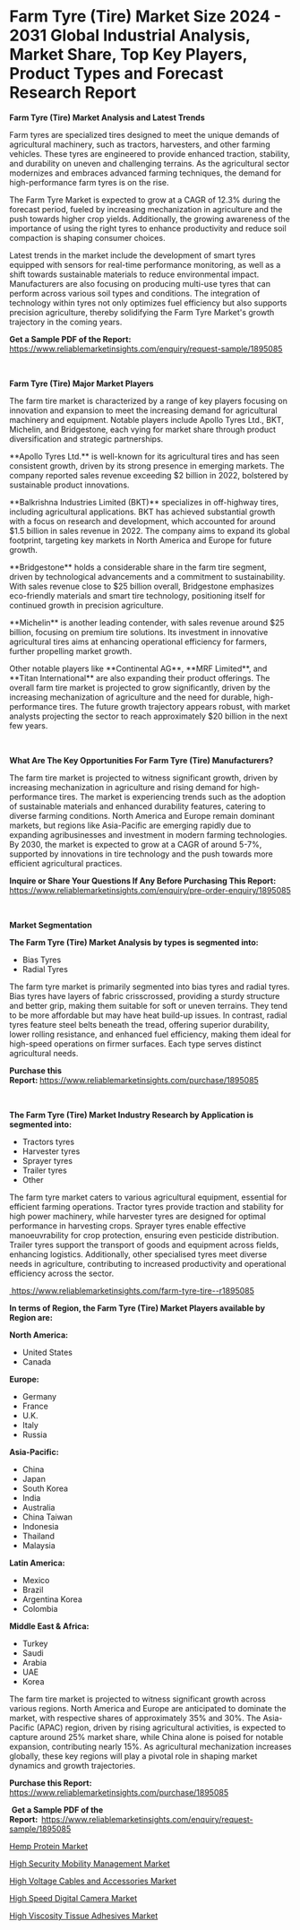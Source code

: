<p><h1>Farm Tyre (Tire) Market Size 2024 - 2031 Global Industrial Analysis, Market Share, Top Key Players, Product Types and Forecast Research Report</h1></p><p><strong>Farm Tyre (Tire) Market Analysis and Latest Trends</strong></p>
<p><p>Farm tyres are specialized tires designed to meet the unique demands of agricultural machinery, such as tractors, harvesters, and other farming vehicles. These tyres are engineered to provide enhanced traction, stability, and durability on uneven and challenging terrains. As the agricultural sector modernizes and embraces advanced farming techniques, the demand for high-performance farm tyres is on the rise.</p><p>The Farm Tyre Market is expected to grow at a CAGR of 12.3% during the forecast period, fueled by increasing mechanization in agriculture and the push towards higher crop yields. Additionally, the growing awareness of the importance of using the right tyres to enhance productivity and reduce soil compaction is shaping consumer choices. </p><p>Latest trends in the market include the development of smart tyres equipped with sensors for real-time performance monitoring, as well as a shift towards sustainable materials to reduce environmental impact. Manufacturers are also focusing on producing multi-use tyres that can perform across various soil types and conditions. The integration of technology within tyres not only optimizes fuel efficiency but also supports precision agriculture, thereby solidifying the Farm Tyre Market's growth trajectory in the coming years.</p></p>
<p><strong>Get a Sample PDF of the Report:&nbsp;</strong> <a href="https://www.reliablemarketinsights.com/enquiry/request-sample/1895085?utm_campaign=1197&utm_medium=2&utm_source=Github&utm_content=ia&utm_term=24102024&utm_id=farm-tyre-tire">https://www.reliablemarketinsights.com/enquiry/request-sample/1895085</a></p>
<p>&nbsp;</p>
<p><strong>Farm Tyre (Tire) Major Market Players</strong></p>
<p><p>The farm tire market is characterized by a range of key players focusing on innovation and expansion to meet the increasing demand for agricultural machinery and equipment. Notable players include Apollo Tyres Ltd., BKT, Michelin, and Bridgestone, each vying for market share through product diversification and strategic partnerships.</p><p>**Apollo Tyres Ltd.** is well-known for its agricultural tires and has seen consistent growth, driven by its strong presence in emerging markets. The company reported sales revenue exceeding $2 billion in 2022, bolstered by sustainable product innovations.</p><p>**Balkrishna Industries Limited (BKT)** specializes in off-highway tires, including agricultural applications. BKT has achieved substantial growth with a focus on research and development, which accounted for around $1.5 billion in sales revenue in 2022. The company aims to expand its global footprint, targeting key markets in North America and Europe for future growth.</p><p>**Bridgestone** holds a considerable share in the farm tire segment, driven by technological advancements and a commitment to sustainability. With sales revenue close to $25 billion overall, Bridgestone emphasizes eco-friendly materials and smart tire technology, positioning itself for continued growth in precision agriculture.</p><p>**Michelin** is another leading contender, with sales revenue around $25 billion, focusing on premium tire solutions. Its investment in innovative agricultural tires aims at enhancing operational efficiency for farmers, further propelling market growth.</p><p>Other notable players like **Continental AG**, **MRF Limited**, and **Titan International** are also expanding their product offerings. The overall farm tire market is projected to grow significantly, driven by the increasing mechanization of agriculture and the need for durable, high-performance tires. The future growth trajectory appears robust, with market analysts projecting the sector to reach approximately $20 billion in the next few years.</p></p>
<p>&nbsp;</p>
<p><strong>What Are The Key Opportunities For Farm Tyre (Tire) Manufacturers?</strong></p>
<p><p>The farm tire market is projected to witness significant growth, driven by increasing mechanization in agriculture and rising demand for high-performance tires. The market is experiencing trends such as the adoption of sustainable materials and enhanced durability features, catering to diverse farming conditions. North America and Europe remain dominant markets, but regions like Asia-Pacific are emerging rapidly due to expanding agribusinesses and investment in modern farming technologies. By 2030, the market is expected to grow at a CAGR of around 5-7%, supported by innovations in tire technology and the push towards more efficient agricultural practices.</p></p>
<p><strong>Inquire or Share Your Questions If Any Before Purchasing This Report:</strong> <a href="https://www.reliablemarketinsights.com/enquiry/pre-order-enquiry/1895085?utm_campaign=1197&utm_medium=2&utm_source=Github&utm_content=ia&utm_term=24102024&utm_id=farm-tyre-tire">https://www.reliablemarketinsights.com/enquiry/pre-order-enquiry/1895085</a></p>
<p>&nbsp;</p>
<p><strong>Market Segmentation</strong></p>
<p><strong>The Farm Tyre (Tire) Market Analysis by types is segmented into:</strong></p>
<p><ul><li>Bias Tyres</li><li>Radial Tyres</li></ul></p>
<p><p>The farm tyre market is primarily segmented into bias tyres and radial tyres. Bias tyres have layers of fabric crisscrossed, providing a sturdy structure and better grip, making them suitable for soft or uneven terrains. They tend to be more affordable but may have heat build-up issues. In contrast, radial tyres feature steel belts beneath the tread, offering superior durability, lower rolling resistance, and enhanced fuel efficiency, making them ideal for high-speed operations on firmer surfaces. Each type serves distinct agricultural needs.</p></p>
<p><strong>Purchase this Report:&nbsp;</strong><a href="https://www.reliablemarketinsights.com/purchase/1895085?utm_campaign=1197&utm_medium=2&utm_source=Github&utm_content=ia&utm_term=24102024&utm_id=farm-tyre-tire">https://www.reliablemarketinsights.com/purchase/1895085</a></p>
<p>&nbsp;</p>
<p><strong>The Farm Tyre (Tire) Market Industry Research by Application is segmented into:</strong></p>
<p><ul><li>Tractors tyres</li><li>Harvester tyres</li><li>Sprayer tyres</li><li>Trailer tyres</li><li>Other</li></ul></p>
<p><p>The farm tyre market caters to various agricultural equipment, essential for efficient farming operations. Tractor tyres provide traction and stability for high power machinery, while harvester tyres are designed for optimal performance in harvesting crops. Sprayer tyres enable effective manoeuvrability for crop protection, ensuring even pesticide distribution. Trailer tyres support the transport of goods and equipment across fields, enhancing logistics. Additionally, other specialised tyres meet diverse needs in agriculture, contributing to increased productivity and operational efficiency across the sector.</p></p>
<p><a href="https://www.reliablemarketinsights.com/farm-tyre-tire--r1895085?utm_campaign=1197&utm_medium=2&utm_source=Github&utm_content=ia&utm_term=24102024&utm_id=farm-tyre-tire">&nbsp;https://www.reliablemarketinsights.com/farm-tyre-tire--r1895085</a></p>
<p><strong>In terms of Region, the Farm Tyre (Tire) Market Players available by Region are:</strong></p>
<p>
    <p> <strong> North America: </strong>
        <ul>
            <li>United States</li>
            <li>Canada</li>
        </ul>
        </p> 
    <p> <strong> Europe: </strong>
        <ul>
            <li>Germany</li>
            <li>France</li>
            <li>U.K.</li>
            <li>Italy</li>
            <li>Russia</li>
        </ul>
        </p> 
    <p> <strong> Asia-Pacific: </strong>
        <ul>
            <li>China</li>
            <li>Japan</li>
            <li>South Korea</li>
            <li>India</li>
            <li>Australia</li>
            <li>China Taiwan</li>
            <li>Indonesia</li>
            <li>Thailand</li>
            <li>Malaysia</li>
        </ul>
        </p> 
    <p> <strong> Latin America: </strong>
        <ul>
            <li>Mexico</li>
            <li>Brazil</li>
            <li>Argentina Korea</li>
            <li>Colombia</li>
        </ul>
        </p> 
    <p> <strong> Middle East & Africa: </strong>
        <ul>
            <li>Turkey</li>
            <li>Saudi</li>
            <li>Arabia</li>
            <li>UAE</li>
            <li>Korea</li>
        </ul>
    </p>
    </p>
<p><p>The farm tire market is projected to witness significant growth across various regions. North America and Europe are anticipated to dominate the market, with respective shares of approximately 35% and 30%. The Asia-Pacific (APAC) region, driven by rising agricultural activities, is expected to capture around 25% market share, while China alone is poised for notable expansion, contributing nearly 15%. As agricultural mechanization increases globally, these key regions will play a pivotal role in shaping market dynamics and growth trajectories.</p></p>
<p><strong>Purchase this Report: </strong><a href="https://www.reliablemarketinsights.com/purchase/1895085?utm_campaign=1197&utm_medium=2&utm_source=Github&utm_content=ia&utm_term=24102024&utm_id=farm-tyre-tire">https://www.reliablemarketinsights.com/purchase/1895085</a></p>
<p>&nbsp;<strong>Get a Sample PDF of the Report:&nbsp;&nbsp;</strong><a href="https://www.reliablemarketinsights.com/enquiry/request-sample/1895085?utm_campaign=1197&utm_medium=2&utm_source=Github&utm_content=ia&utm_term=24102024&utm_id=farm-tyre-tire">https://www.reliablemarketinsights.com/enquiry/request-sample/1895085</a></p>
<p><strong></strong></p>
<p><p><a href="https://www.linkedin.com/pulse/strategic-forecast-hemp-protein-market-growth-trends-size-2024-xw4af?utm_campaign=1197&utm_medium=2&utm_source=Github&utm_content=ia&utm_term=24102024&utm_id=farm-tyre-tire">Hemp Protein Market</a></p><p><a href="https://www.linkedin.com/pulse/high-security-mobility-management-market-revolution-2024-2031-98cpf?utm_campaign=1197&utm_medium=2&utm_source=Github&utm_content=ia&utm_term=24102024&utm_id=farm-tyre-tire">High Security Mobility Management Market</a></p><p><a href="https://www.linkedin.com/pulse/high-voltage-cables-accessories-market-growth-segmentation-regional-eskif?utm_campaign=1197&utm_medium=2&utm_source=Github&utm_content=ia&utm_term=24102024&utm_id=farm-tyre-tire">High Voltage Cables and Accessories Market</a></p><p><a href="https://www.linkedin.com/pulse/high-speed-digital-camera-market-consolidation-impact-structure-71wwf?utm_campaign=1197&utm_medium=2&utm_source=Github&utm_content=ia&utm_term=24102024&utm_id=farm-tyre-tire">High Speed Digital Camera Market</a></p><p><a href="https://www.linkedin.com/pulse/market-forecasting-change-global-high-viscosity-tissue-adhesives-f227f?utm_campaign=1197&utm_medium=2&utm_source=Github&utm_content=ia&utm_term=24102024&utm_id=farm-tyre-tire">High Viscosity Tissue Adhesives Market</a></p></p>